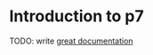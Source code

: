 # Introduction to p7

TODO: write [great documentation](http://jacobian.org/writing/what-to-write/)
